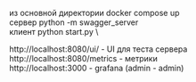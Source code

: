 из основной директории docker compose up\
сервер python -m swagger_server \
клиент python start.py \

http://localhost:8080/ui/ - UI для теста сервера \
http://localhost:8080/metrics - метрики \
http://localhost:3000 - grafana (admin - admin)
